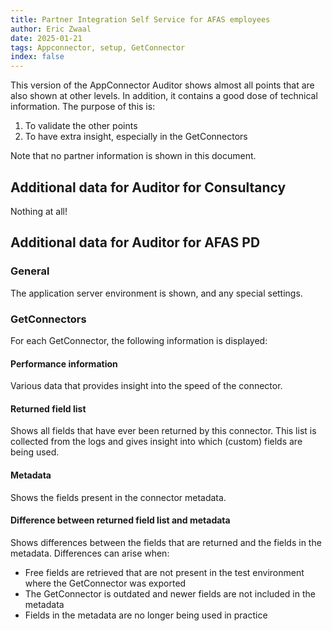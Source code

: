 ```yaml
---
title: Partner Integration Self Service for AFAS employees
author: Eric Zwaal
date: 2025-01-21
tags: Appconnector, setup, GetConnector
index: false
---
```


This version of the AppConnector Auditor shows almost all points that are also shown at other levels. In addition, it contains a good dose of technical information. The purpose of this is:
1. To validate the other points
2. To have extra insight, especially in the GetConnectors

Note that no partner information is shown in this document.

## Additional data for Auditor for Consultancy

Nothing at all!

## Additional data for Auditor for AFAS PD

### General

The application server environment is shown, and any special settings.

### GetConnectors

For each GetConnector, the following information is displayed:

#### Performance information

Various data that provides insight into the speed of the connector.

#### Returned field list

Shows all fields that have ever been returned by this connector. This list is collected from the logs and gives insight into which (custom) fields are being used.

#### Metadata 

Shows the fields present in the connector metadata.

#### Difference between returned field list and metadata

Shows differences between the fields that are returned and the fields in the metadata. Differences can arise when:
- Free fields are retrieved that are not present in the test environment where the GetConnector was exported
- The GetConnector is outdated and newer fields are not included in the metadata
- Fields in the metadata are no longer being used in practice
